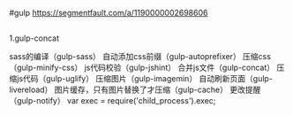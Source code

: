 #gulp
https://segmentfault.com/a/1190000002698606
##
1.gulp-concat

sass的编译（gulp-sass）
自动添加css前缀（gulp-autoprefixer）
压缩css（gulp-minify-css）
js代码校验（gulp-jshint）
合并js文件（gulp-concat）
压缩js代码（gulp-uglify）
压缩图片（gulp-imagemin）
自动刷新页面（gulp-livereload）
图片缓存，只有图片替换了才压缩（gulp-cache）
更改提醒（gulp-notify）
var exec = require('child_process').exec;